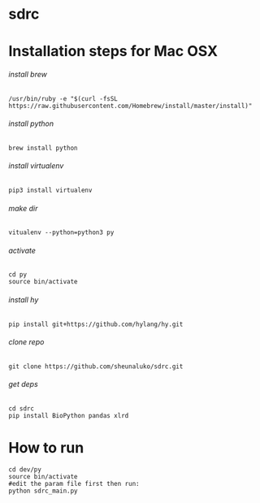 # sdrc

# Installation steps for Mac OSX

###### install brew 
```
/usr/bin/ruby -e "$(curl -fsSL https://raw.githubusercontent.com/Homebrew/install/master/install)"
```
###### install python  
```
brew install python 
```
###### install virtualenv 
```
pip3 install virtualenv 
```
###### make dir  
```
vitualenv --python=python3 py 
```
###### activate 
```
cd py
source bin/activate 
```
###### install hy 
```
pip install git+https://github.com/hylang/hy.git 
```
###### clone repo 
```
git clone https://github.com/sheunaluko/sdrc.git
```
###### get deps
```
cd sdrc
pip install BioPython pandas xlrd 
```

# How to run 
```
cd dev/py 
source bin/activate 
#edit the param file first then run: 
python sdrc_main.py
```
